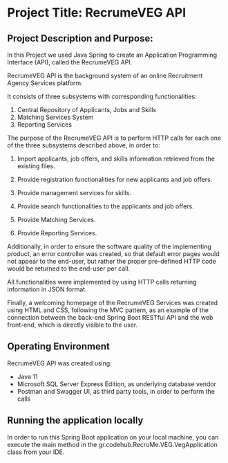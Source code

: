 # Project Title: RecrumeVEG API

## Project Description and Purpose:

In this Project we used Java Spring to create an Application Programming Interface (API), called the RecrumeVEG API.

RecrumeVEG API is the background system of an online Recruitment Agency Services platform. 

It consists of three subsystems with corresponding functionalities:

1. Central Repository of Applicants, Jobs and Skills
2. Matching Services System
3. Reporting Services

The purpose of the RecrumeVEG API is to perform HTTP calls for each one of the three subsystems described above, 
in order to:

1. Import applicants, job offers, and skills information retrieved from the existing files. 
 
2. Provide registration functionalities for new applicants and job offers.

3. Provide management services for skills.

4. Provide search functionalities to the applicants and job offers.

5. Provide Matching Services.
 
6. Provide Reporting Services.


Additionally, in order to ensure the software quality of the implementing product, an error controller was created, 
so that default error pages would not appear to the end-user, but rather the proper pre-defined HTTP code would be 
returned to the end-user per call. 

All functionalities were implemented by using HTTP calls returning information in JSON format.

Finally, a welcoming homepage of the RecrumeVEG Services was created using HTML and CSS, following the MVC pattern, 
as an example of the connection between the back-end Spring Boot RESTful API and the web front-end, which is 
directly visible to the user.

## Operating Environment 

RecrumeVEG API was created using:

- Java 11
- Microsoft SQL Server Express Edition, as underlying database vendor
- Postman and Swagger UI, as third party tools, in order to perform the calls
 
## Running the application locally

In order to run this Spring Boot application on your local machine, you can execute 
the main method in the gr.codehub.RecruMe.VEG.VegApplication class from your IDE.
